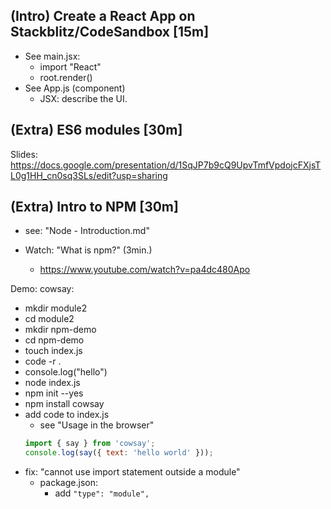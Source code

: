 


## (Intro) Create a React App on Stackblitz/CodeSandbox [15m]

- See main.jsx:
  - import "React"
  - root.render()
- See App.js (component)
  - JSX: describe the UI.



## (Extra) ES6 modules [30m]

Slides: https://docs.google.com/presentation/d/1SqJP7b9cQ9UpvTmfVpdojcFXjsTL0g1HH_cn0sq3SLs/edit?usp=sharing




## (Extra) Intro to NPM [30m]

- see: "Node - Introduction.md"
- Watch: "What is npm?" (3min.)
  - https://www.youtube.com/watch?v=pa4dc480Apo

  <!--
  @todo: 

  Quick unit about NPM [30m.]
  - intro to npm
  - creating an npm project
  - installing a package (eg. cowsay)
  - package.json 
  - explain package.json scripts ? (it can also be done later)

  Note: it can be linked to the concepts of ES6 modules
  ex.:
  - students fork an initial repo with 2 files
  - explain ES6 modules
  - explain NPM & install one dependency

  -->




Demo: cowsay:
- mkdir module2
- cd module2
- mkdir npm-demo
- cd npm-demo
- touch index.js
- code -r .
- console.log("hello")
- node index.js
- npm init --yes
- npm install cowsay
- add code to index.js
  - see "Usage in the browser"
  ```js
  import { say } from 'cowsay';
  console.log(say({ text: 'hello world' }));
  ```
- fix: "cannot use import statement outside a module"
  - package.json:
    - add `"type": "module",`
